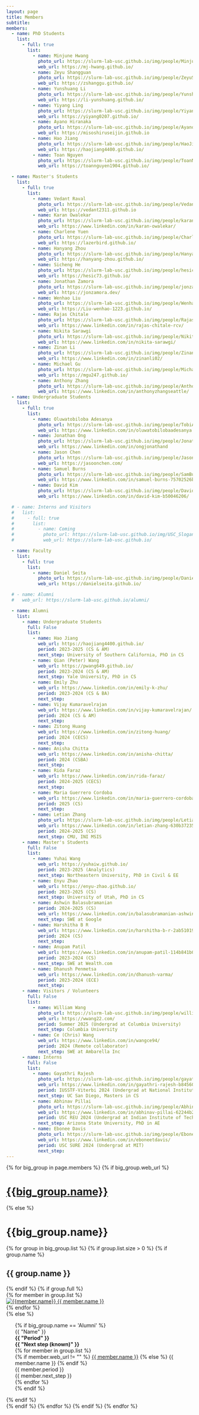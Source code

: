 ```yaml
---
layout: page
title: Members
subtitle:
members:
  - name: PhD Students
    list:
      - full: true
        list:
          - name: Minjune Hwang
            photo_url: https://slurm-lab-usc.github.io/img/people/MinjuneHwang.png
            web_url: https://mj-hwang.github.io/
          - name: Zeyu Shangguan
            photo_url: https://slurm-lab-usc.github.io/img/people/ZeyuShangguan.jpeg
            web_url: https://zshanggu.github.io/
          - name: Yunshuang Li
            photo_url: https://slurm-lab-usc.github.io/img/people/Yunshuang.jpeg
            web_url: https://li-yunshuang.github.io/
          - name: Yiyang Ling
            photo_url: https://slurm-lab-usc.github.io/img/people/Yiyang.jpg
            web_url: https://yiyang0207.github.io/
          - name: Ayano Hiranaka
            photo_url: https://slurm-lab-usc.github.io/img/people/AyanoHiranaka.jpg
            web_url: https://misoshiruseijin.github.io
          - name: Hao Jiang
            photo_url: https://slurm-lab-usc.github.io/img/people/HaoJiang.png
            web_url: https://haojiang4400.github.io/
          - name: Toan Nguyen
            photo_url: https://slurm-lab-usc.github.io/img/people/ToanNguyen.jpeg
            web_url: https://toannguyen1904.github.io/

  - name: Master's Students
    list:
      - full: true
        list:
          - name: Vedant Raval
            photo_url: https://slurm-lab-usc.github.io/img/people/VedantRaval.jpeg
            web_url: https://vedant2311.github.io
          - name: Karan Owalekar
            photo_url: https://slurm-lab-usc.github.io/img/people/karanOwalekar.jpg
            web_url: https://www.linkedin.com/in/karan-owalekar/
          - name: Charlene Yuen
            photo_url: https://slurm-lab-usc.github.io/img/people/Charlene.jpg
            web_url: https://lazerbird.github.io/
          - name: Hanyang Zhou
            photo_url: https://slurm-lab-usc.github.io/img/people/HanyangZHOU.png
            web_url: https://hanyang-zhou.github.io/
          - name: Sicheng He
            photo_url: https://slurm-lab-usc.github.io/img/people/hesicheng.jpg
            web_url: https://hesic73.github.io/
          - name: Jonathan Zamora
            photo_url: https://slurm-lab-usc.github.io/img/people/jonzamora.jpg
            web_url: https://jonzamora.dev/
          - name: Wenhao Liu
            photo_url: https://slurm-lab-usc.github.io/img/people/WenhaoLiu.jpg
            web_url: https://Liu-wenhao-1223.github.io/
          - name: Rajas Chitale
            photo_url: https://slurm-lab-usc.github.io/img/people/RajasChitale.JPG
            web_url: https://www.linkedin.com/in/rajas-chitale-rcv/
          - name: Nikita Sarawgi
            photo_url: https://slurm-lab-usc.github.io/img/people/NikitaSarawgi.jpg
            web_url: https://www.linkedin.com/in/nikita-sarawgi/
          - name: Zinan Li
            photo_url: https://slurm-lab-usc.github.io/img/people/Zinan.jpg
            web_url: https://www.linkedin.com/in/zinanli02/
          - name: Michael Gu
            photo_url: https://slurm-lab-usc.github.io/img/people/MichaelGu.jpg
            web_url: https://mgu247.github.io/
          - name: Anthony Zhang
            photo_url: https://slurm-lab-usc.github.io/img/people/AnthonyZhang.png
            web_url: https://www.linkedin.com/in/anthonyzhangseattle/
  - name: Undergraduate Students
    list:
      - full: true
        list:
          - name: Oluwatobiloba Adesanya
            photo_url: https://slurm-lab-usc.github.io/img/people/TobiAdesanya.jpeg
            web_url: https://www.linkedin.com/in/oluwatobilobaadesanya
          - name: Jonathan Ong
            photo_url: https://slurm-lab-usc.github.io/img/people/JonathanOng.jpg
            web_url: https://www.linkedin.com/in/ongjonathand
          - name: Jason Chen
            photo_url: https://slurm-lab-usc.github.io/img/people/JasonChen.jpeg
            web_url: https://jasoonchen.com/
          - name: Samuel Burns
            photo_url: https://slurm-lab-usc.github.io/img/people/SamBurns.jpeg
            web_url: https://www.linkedin.com/in/samuel-burns-75702526b/
          - name: David Kim
            photo_url: https://slurm-lab-usc.github.io/img/people/DavidKim.jpeg
            web_url: https://www.linkedin.com/in/david-kim-b50046206/

  # - name: Interns and Visitors
  #   list:
  #     - full: true
  #       list:
  #         - name: Coming
  #           photo_url: https://slurm-lab-usc.github.io/img/USC_Slogan.png
  #           web_url: https://slurm-lab-usc.github.io/

  - name: Faculty
    list:
      - full: true
        list:
          - name: Daniel Seita
            photo_url: https://slurm-lab-usc.github.io/img/people/Daniel_2023_square.png
            web_url: https://danielseita.github.io/

  # - name: Alumni
  #   web_url: https://slurm-lab-usc.github.io/alumni/

  - name: Alumni
    list:
      - name: Undergraduate Students
        full: False
        list:
          - name: Hao Jiang
            web_url: https://haojiang4400.github.io/
            period: 2023-2025 (CS & AM)
            next_step: University of Southern California, PhD in CS
          - name: Qian (Peter) Wang
            web_url: https://pwang649.github.io/
            period: 2023-2024 (CS & AM)
            next_step: Yale University, PhD in CS
          - name: Emily Zhu
            web_url: https://www.linkedin.com/in/emily-k-zhu/
            period: 2023-2024 (CS & BA)
            next_step:
          - name: Vijay Kumaravelrajan
            web_url: https://www.linkedin.com/in/vijay-kumaravelrajan/
            period: 2024 (CS & AM)
            next_step:
          - name: Zitong Huang
            web_url: https://www.linkedin.com/in/zitong-huang/
            period: 2024 (CECS)
            next_step:
          - name: Anisha Chitta
            web_url: https://www.linkedin.com/in/anisha-chitta/
            period: 2024 (CSBA)
            next_step:
          - name: Rida Faraz
            web_url: https://www.linkedin.com/in/rida-faraz/
            period: 2024-2025 (CECS)
            next_step:
          - name: Maria Guerrero Cordoba
            web_url: https://www.linkedin.com/in/maria-guerrero-cordoba-80a116333
            period: 2025 (CS)
            next_step:
          - name: Letian Zhang
            photo_url: https://slurm-lab-usc.github.io/img/people/LetianZhang.jpeg
            web_url: https://www.linkedin.com/in/letian-zhang-630b37235/
            period: 2024-2025 (CS)
            next_step: CMU, INI MSIS
      - name: Master's Students
        full: False
        list:
          - name: Yuhai Wang
            web_url: https://yuhaiw.github.io/
            period: 2023-2025 (Analytics)
            next_step: Northeastern University, PhD in Civil & EE
          - name: Enyu Zhao
            web_url: https://enyu-zhao.github.io/
            period: 2023-2025 (CS)
            next_step: University of Utah, PhD in CS 
          - name: Ashwin Balasubramanian
            period: 2024-2025 (CS)
            web_url: https://www.linkedin.com/in/balasubramanian-ashwin/
            next_step: SWE at Google 
          - name: Harshitha B R
            web_url: https://www.linkedin.com/in/harshitha-b-r-2ab510190/
            period: 2024 (CS)
            next_step: 
          - name: Anupam Patil
            web_url: https://www.linkedin.com/in/anupam-patil-114b841b0/
            period: 2023-2024 (CS)
            next_step: SWE at Wealth.com
          - name: Dhanush Penmetsa
            web_url: https://www.linkedin.com/in/dhanush-varma/
            period: 2023-2024 (ECE)
            next_step: 
      - name: Visitors / Volunteers
        full: False
        list:
          - name: William Wang
            photo_url: https://slurm-lab-usc.github.io/img/people/williamwang.jpg
            web_url: https://wwang22.com/
            period: Summer 2025 (Undergrad at Columbia University)
            next_step: Columbia University
          - name: Ce (Chris) Wang
            web_url: https://www.linkedin.com/in/wangce94/
            period: 2024 (Remote collaborator)
            next_step: SWE at Ambarella Inc
      - name: Interns
        full: False
        list:
          - name: Gayathri Rajesh
            photo_url: https://slurm-lab-usc.github.io/img/people/gayathri.jpg
            web_url: https://www.linkedin.com/in/gayathri-rajesh-b84560228/
            period: IUSSTF-Viterbi 2024 (Undergrad at National Institute of Technology, Tiruchirappalli)
            next_step: UC San Diego, Masters in CS
          - name: Abhinav Pillai
            photo_url: https://slurm-lab-usc.github.io/img/people/Abhinav_Pillai.jpg
            web_url: https://www.linkedin.com/in/abhinav-pillai-62244b237
            period: USC REU 2024 (Undergrad at Indian Institute of Technology, Kharagpur)
            next_step: Arizona State University, PhD in AE
          - name: Ebonee Davis
            photo_url: https://slurm-lab-usc.github.io/img/people/EboneeDavis.jpeg
            web_url: https://www.linkedin.com/in/eboneetdavis/
            period: USC SURE 2024 (Undergrad at MIT)
            next_step:
---
```


<div class="row">
  {% for big_group in page.members %}
    {% if big_group.web_url %}
      <h1> <a href="{{big_group.web_url}}"> {{big_group.name}} </a> </h1>
    {% else %}
      <h1> {{big_group.name}} </h1>
      {% for group in big_group.list %}
        {% if group.list.size > 0 %}
          {% if group.name %}
            <h2 style="text-align: left; margin-bottom: 20px;"> {{ group.name }} </h2>
          {% endif %}
          {% if group.full %}
          <div class="row member-row">
            {% for member in group.list %}
              <div class="col-xl-3 col-lg-3 col-md-3 text-center col-sm-6 col-xs-6 member-col">
                <a target="_blank" href="{{ member.web_url }}">
                  <img class="img-responsive" src="{{ member.photo_url }}" alt="{{member.name}}">
                </a>
                <a target="_blank" href="{{ member.web_url }}">
                  {{ member.name }}
                </a>
              </div>
            {% endfor %}
          </div>
          {% else %}
            <ul>
              {% if big_group.name == 'Alumni' %}
                <!-- {% if member.web_url %}
                  <li><a href="{{member.web_url}}"> {{member.name}} </a></li>
                {% else %}
                  <li><a> {{member.name}} </a></li>
                {% endif %} -->
                <div id="alumni">
                  <!-- <h2 class="row-label" id="alumni-label">Alumni</h2> -->
                  <div class="alumni-entries">
                    <div class="alumni-names grid-child">{{ "Name" }}</div>
                    <div class="alumni-period grid-child" style="font-weight: bold;">{{ "Period" }}</div>
                    <div class="alumni-next_step grid-child" style="font-weight: bold;">{{ "Next step (known)" }}</div>
                  </div>
                  {% for member in group.list %}
                  <div class="alumni-entries">
                    <div class="alumni-names grid-child">
                      {% if member.web_url != "" %}
                      <a href="{{ member.web_url }}" target="_blank">{{ member.name }}</a>
                      {% else %} {{ member.name }} {% endif %}
                    </div>
                    <div class="alumni-period grid-child">{{ member.period }}</div>
                    <div class="alumni-next_step grid-child">{{ member.next_step }}</div>
                  </div>
                  {% endfor %}
                </div>
              {% endif %}
            </ul>
          {% endif %}
        <br>
        {% endif %}
      {% endfor %}
    {% endif %}
  {% endfor %}
</div>
